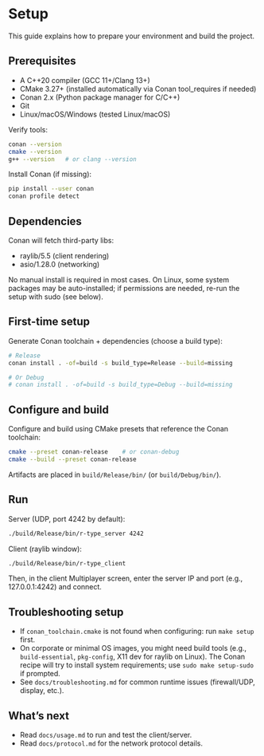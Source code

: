 # Setup

This guide explains how to prepare your environment and build the project.

## Prerequisites

- A C++20 compiler (GCC 11+/Clang 13+)
- CMake 3.27+ (installed automatically via Conan tool_requires if needed)
- Conan 2.x (Python package manager for C/C++)
- Git
- Linux/macOS/Windows (tested Linux/macOS)

Verify tools:

```bash
conan --version
cmake --version
g++ --version   # or clang --version
```

Install Conan (if missing):

```bash
pip install --user conan
conan profile detect
```

## Dependencies

Conan will fetch third-party libs:
- raylib/5.5 (client rendering)
- asio/1.28.0 (networking)

No manual install is required in most cases. On Linux, some system packages may be auto-installed; if permissions are needed, re-run the setup with sudo (see below).

## First-time setup

Generate Conan toolchain + dependencies (choose a build type):

```bash
# Release
conan install . -of=build -s build_type=Release --build=missing

# Or Debug
# conan install . -of=build -s build_type=Debug --build=missing
```

## Configure and build

Configure and build using CMake presets that reference the Conan toolchain:

```bash
cmake --preset conan-release    # or conan-debug
cmake --build --preset conan-release
```

Artifacts are placed in `build/Release/bin/` (or `build/Debug/bin/`).

## Run

Server (UDP, port 4242 by default):

```bash
./build/Release/bin/r-type_server 4242
```

Client (raylib window):

```bash
./build/Release/bin/r-type_client
```

Then, in the client Multiplayer screen, enter the server IP and port (e.g., 127.0.0.1:4242) and connect.

## Troubleshooting setup

- If `conan_toolchain.cmake` is not found when configuring: run `make setup` first.
- On corporate or minimal OS images, you might need build tools (e.g., `build-essential`, `pkg-config`, X11 dev for raylib on Linux). The Conan recipe will try to install system requirements; use `sudo make setup-sudo` if prompted.
- See `docs/troubleshooting.md` for common runtime issues (firewall/UDP, display, etc.).

## What’s next

- Read `docs/usage.md` to run and test the client/server.
- Read `docs/protocol.md` for the network protocol details.